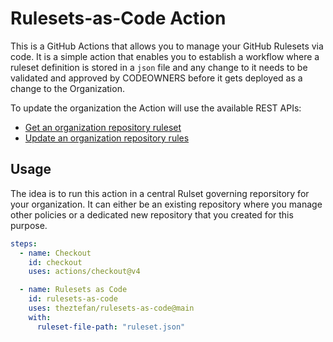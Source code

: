 # Rulesets-as-Code Action

This is a GitHub Actions that allows you to manage your GitHub Rulesets via code. It is a simple action that enables  you to establish a workflow where a ruleset definition is stored in a `json` file and any change to it needs to be validated and approved by CODEOWNERS before it gets deployed as a change to the Organization.

To update the organization the Action will use the available REST APIs:

- [Get an organization repository ruleset](https://docs.github.com/en/rest/orgs/rules?apiVersion=2022-11-28#get-an-organization-repository-ruleset)
- [Update an organization repository rules](https://docs.github.com/en/rest/orgs/rules?apiVersion=2022-11-28#update-an-organization-repository-ruleset)

## Usage

The idea is to run this action in a central Rulset governing reporsitory for your organization. It can either be an existing repository where you manage other policies or a dedicated new repository that you created for this purpose.

```yaml
steps:
  - name: Checkout
    id: checkout
    uses: actions/checkout@v4

  - name: Rulesets as Code
    id: rulesets-as-code
    uses: theztefan/rulesets-as-code@main 
    with:
      ruleset-file-path: "ruleset.json"
```
